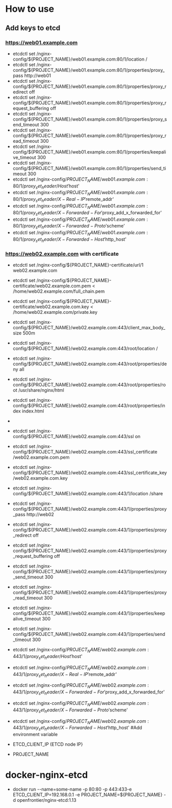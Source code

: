 # How to use

## Add keys to etcd 
### https://web01.example.com

- etcdctl set /nginx-config/${PROJECT_NAME}/web01.example.com:80/1/location /
- etcdctl set /nginx-config/${PROJECT_NAME}/web01.example.com:80/1/properties/proxy_pass http://web01
- etcdctl set /nginx-config/${PROJECT_NAME}/web01.example.com:80/1/properties/proxy_redirect off
- etcdctl set /nginx-config/${PROJECT_NAME}/web01.example.com:80/1/properties/proxy_request_buffering off
- etcdctl set /nginx-config/${PROJECT_NAME}/web01.example.com:80/1/properties/proxy_send_timeout 300
- etcdctl set /nginx-config/${PROJECT_NAME}/web01.example.com:80/1/properties/proxy_read_timeout 300
- etcdctl set /nginx-config/${PROJECT_NAME}/web01.example.com:80/1/properties/keepalive_timeout 300
- etcdctl set /nginx-config/${PROJECT_NAME}/web01.example.com:80/1/properties/send_timeout 300
- etcdctl set /nginx-config/${PROJECT_NAME}/web01.example.com:80/1/proxy_set_header/Host '$host'
- etcdctl set /nginx-config/${PROJECT_NAME}/web01.example.com:80/1/proxy_set_header/X-Real-IP '$remote_addr'
- etcdctl set /nginx-config/${PROJECT_NAME}/web01.example.com:80/1/proxy_set_header/X-Forwarded-For '$proxy_add_x_forwarded_for'
- etcdctl set /nginx-config/${PROJECT_NAME}/web01.example.com:80/1/proxy_set_header/X-Forwarded-Proto '$scheme'
- etcdctl set /nginx-config/${PROJECT_NAME}/web01.example.com:80/1/proxy_set_header/X-Forwarded-Host '$http_host'

### https://web02.example.com with certificate

- etcdctl set /nginx-config/${PROJECT_NAME}-certificate/url/1 web02.example.com
- etcdctl set /nginx-config/${PROJECT_NAME}-certificate/web02.example.com.pem < /home/web02.example.com/full_chain.pem
- etcdctl set /nginx-config/${PROJECT_NAME}-certificate/web02.example.com.key < /home/web02.example.com/private.key

- etcdctl set /nginx-config/${PROJECT_NAME}/web02.example.com:443/client_max_body_size 500m
- etcdctl set /nginx-config/${PROJECT_NAME}/web02.example.com:443/root/location /
- etcdctl set /nginx-config/${PROJECT_NAME}/web02.example.com:443/root/properties/deny all
- etcdctl set /nginx-config/${PROJECT_NAME}/web02.example.com:443/root/properties/root /usr/share/nginx/html
- etcdctl set /nginx-config/${PROJECT_NAME}/web02.example.com:443/root/properties/index index.html
- 
- etcdctl set /nginx-config/${PROJECT_NAME}/web02.example.com:443/ssl on
- etcdctl set /nginx-config/${PROJECT_NAME}/web02.example.com:443/ssl_certificate /web02.example.com.pem
- etcdctl set /nginx-config/${PROJECT_NAME}/web02.example.com:443/ssl_certificate_key /web02.example.com.key

- etcdctl set /nginx-config/${PROJECT_NAME}/web02.example.com:443/1/location /share
- etcdctl set /nginx-config/${PROJECT_NAME}/web02.example.com:443/1/properties/proxy_pass http://web02
- etcdctl set /nginx-config/${PROJECT_NAME}/web02.example.com:443/1/properties/proxy_redirect off
- etcdctl set /nginx-config/${PROJECT_NAME}/web02.example.com:443/1/properties/proxy_request_buffering off
- etcdctl set /nginx-config/${PROJECT_NAME}/web02.example.com:443/1/properties/proxy_send_timeout 300
- etcdctl set /nginx-config/${PROJECT_NAME}/web02.example.com:443/1/properties/proxy_read_timeout 300
- etcdctl set /nginx-config/${PROJECT_NAME}/web02.example.com:443/1/properties/keepalive_timeout 300
- etcdctl set /nginx-config/${PROJECT_NAME}/web02.example.com:443/1/properties/send_timeout 300
- etcdctl set /nginx-config/${PROJECT_NAME}/web02.example.com:443/1/proxy_set_header/Host '$host'
- etcdctl set /nginx-config/${PROJECT_NAME}/web02.example.com:443/1/proxy_set_header/X-Real-IP '$remote_addr'
- etcdctl set /nginx-config/${PROJECT_NAME}/web02.example.com:443/1/proxy_set_header/X-Forwarded-For '$proxy_add_x_forwarded_for'
- etcdctl set /nginx-config/${PROJECT_NAME}/web02.example.com:443/1/proxy_set_header/X-Forwarded-Proto '$scheme'
- etcdctl set /nginx-config/${PROJECT_NAME}/web02.example.com:443/1/proxy_set_header/X-Forwarded-Host '$http_host'
#Add environment variable

- ETCD_CLIENT_IP  (ETCD node IP}
- PROJECT_NAME 

# docker-nginx-etcd
- docker run --name=some-name -p 80:80 -p 443:433-e ETCD_CLIENT_IP=192.168.0.1 -e PROJECT_NAME=${PROJECT_NAME} -d openfrontier/nginx-etcd:1.13
